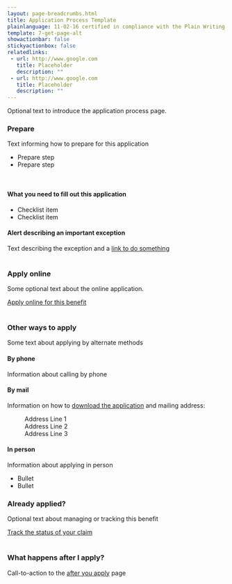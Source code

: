```yaml
---
layout: page-breadcrumbs.html
title: Application Process Template
plainlanguage: 11-02-16 certified in compliance with the Plain Writing Act
template: 7-get-page-alt
showactionbar: false
stickyactionbox: false
relatedlinks:
 - url: http://www.google.com
   title: Placeholder
   description: ""
 - url: http://www.google.com
   title: Placeholder
   description: ""
---
```


Optional text to introduce the application process page.

### Prepare

Text informing how to prepare for this application

- Prepare step
- Prepare step

<div markdown="0"><br></div>

<div class="call-out" markdown="1">

#### What you need to fill out this application

- Checklist item
- Checklist item

</div>


<div class="usa-alert usa-alert-warning usa-content secondary" markdown="0">
	<div class="usa-alert-body">
		<h4 style="padding:0">
			Alert describing an important exception
		</h4>
		<p style="margin:0">
			Text describing the exception and a <a href="http://www.google.com">link to do something</a>
		</p>
  </div>
</div>

<div markdown="0"><br></div>

### Apply online

Some optional text about the online application.

<a class="usa-button-primary va-button-primary" href="http://www.google.com">
	Apply online for this benefit
</a>

<div markdown="0"><br></div>

### Other ways to apply

Some text about applying by alternate methods

#### By phone

Information about calling by phone

#### By mail

Information on how to [download the application](http://www.google.com) and mailing address:

<dl class="va-address-block">
    <dd>Address Line 1</dd>
    <dd>Address Line 2</dd>
    <dd>Address Line 3</dd>
</dl>

#### In person

Information about applying in person

- Bullet
- Bullet

### Already applied?

Optional text about managing or tracking this benefit

<a class="usa-button-primary" href="http://www.google.com">
	Track the status of your claim
</a>

<div markdown="0"><br></div>

### What happens after I apply?

Call-to-action to the [after you apply](http://www.google.com) page

<div markdown="0"><br></div>
